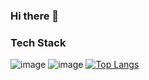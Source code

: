 ### Hi there 👋

### Tech Stack
![image]({https://img.shields.io/badge/Qt-41CD52?style=for-the-badge&logo=qt&logoColor=white})
![image]({https://img.shields.io/badge/Python-FFD43B?style=for-the-badge&logo=python&logoColor=blue})
[![Top Langs](https://github-readme-stats.vercel.app/api/top-langs/?username=owencooke)](https://github.com/anuraghazra/github-readme-stats)

